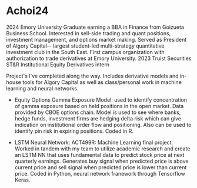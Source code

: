 # Achoi24
2024 Emory University Graduate earning a BBA in Finance from Goizueta Business School. Interested in sell-side trading and quant positions, investment management, and options market making.
Served as President of Algory Capital-- largest student-led multi-strategy quantitative investment club in the South East. First campus organization with authorization to trade derivatives at Emory University.
2023 Truist Securities ST&R Institutional Equity Derivatives intern

Project's I've completed along the way. Includes derivative models and in-house tools for Algory Capital as well as class/personal work in machine learning and neural networks. 

- Equity Options Gamma Exposure Model: used to identify concentration of gamma exposure based on held positions in the open market. Data provided by CBOE options chain. Model is used to see where banks, hedge funds, investment firms are hedging delta risk which can give indication on institutional order flow and positioning. Also can be used to identify pin risk in expiring positions. Coded in R.

- LSTM Neural Network: ACT499R: Machine Learning final project. Worked in tandem with my team to utilize academic research and create an LSTM NN that uses fundamental data to predict stock price at next quarterly earnings. Generates buy signal when predicted price is above current price and sell signal when predicted price is lower than current price. Coded in Python, neural network franework through Tensorflow Keras.
